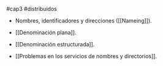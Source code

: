 #cap3 #distribuidos
- Nombres, identificadores y direcciones ([[Nameing]]).
- [[Denominación plana]].
- [[Denominación estructurada]].

- [[Problemas en los servicios de nombres y directorios]].